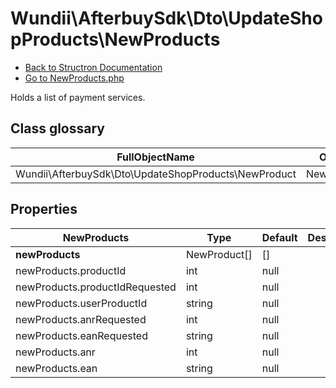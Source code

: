 # Wundii\AfterbuySdk\Dto\UpdateShopProducts\NewProducts
- [Back to Structron Documentation](./../_Structron.md)
- [Go to NewProducts.php](./../../src/Dto/UpdateShopProducts/NewProducts.php)

Holds a list of payment services.

## Class glossary
| FullObjectName | Object |
| -------------- | ------ |
| Wundii\AfterbuySdk\Dto\UpdateShopProducts\NewProduct | NewProduct |

## Properties
| NewProducts                    | Type         | Default | Description |
| ------------------------------ | ------------ | ------- | ----------- |
| **newProducts**                | NewProduct[] | []      |             |
| newProducts.productId          | int          | null    |             |
| newProducts.productIdRequested | int          | null    |             |
| newProducts.userProductId      | string       | null    |             |
| newProducts.anrRequested       | int          | null    |             |
| newProducts.eanRequested       | string       | null    |             |
| newProducts.anr                | int          | null    |             |
| newProducts.ean                | string       | null    |             |
